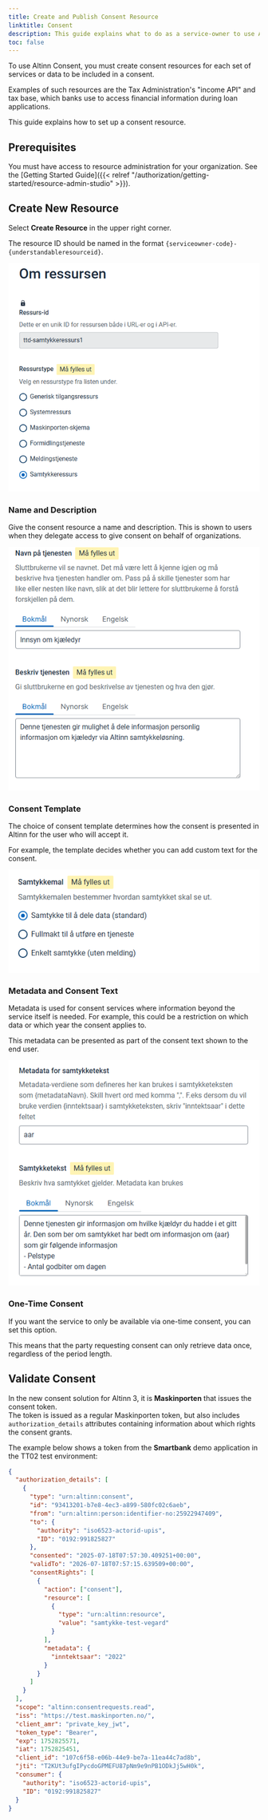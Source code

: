 ```yaml
---
title: Create and Publish Consent Resource
linktitle: Consent
description: This guide explains what to do as a service-owner to use Altinn Consent
toc: false
---
```


To use Altinn Consent, you must create consent resources for each set of services or data to be included in a consent.

Examples of such resources are the Tax Administration's "income API" and tax base, which banks use to access financial information during loan applications.

This guide explains how to set up a consent resource.

## Prerequisites

You must have access to resource administration for your organization. See the [Getting Started Guide]({{< relref "/authorization/getting-started/resource-admin-studio" >}}).

## Create New Resource

Select **Create Resource** in the upper right corner.

The resource ID should be named in the format `{serviceowner-code}-{understandableresourceid}`.

![consentresource](consentresource1.png)

### Name and Description

Give the consent resource a name and description. This is shown to users when they delegate access to give consent on behalf of organizations.

![consentresource](consentresource2.png)

### Consent Template

The choice of consent template determines how the consent is presented in Altinn for the user who will accept it.

For example, the template decides whether you can add custom text for the consent.

![consentresource](consentresource3.png)

### Metadata and Consent Text

Metadata is used for consent services where information beyond the service itself is needed. For example, this could be a restriction on which data or which year the consent applies to.

This metadata can be presented as part of the consent text shown to the end user.

![consentresource](consentresource4.png)

### One-Time Consent

If you want the service to only be available via one-time consent, you can set this option.

This means that the party requesting consent can only retrieve data once, regardless of the period length.

## Validate Consent

In the new consent solution for Altinn 3, it is **Maskinporten** that issues the consent token.  
The token is issued as a regular Maskinporten token, but also includes `authorization_details` attributes containing information about which rights the consent grants.

The example below shows a token from the **Smartbank** demo application in the TT02 test environment:

```json
{
  "authorization_details": [
    {
      "type": "urn:altinn:consent",
      "id": "93413201-b7e8-4ec3-a899-580fc02c6aeb",
      "from": "urn:altinn:person:identifier-no:25922947409",
      "to": {
        "authority": "iso6523-actorid-upis",
        "ID": "0192:991825827"
      },
      "consented": "2025-07-18T07:57:30.409251+00:00",
      "validTo": "2026-07-18T07:57:15.639509+00:00",
      "consentRights": [
        {
          "action": ["consent"],
          "resource": [
            {
              "type": "urn:altinn:resource",
              "value": "samtykke-test-vegard"
            }
          ],
          "metadata": {
            "inntektsaar": "2022"
          }
        }
      ]
    }
  ],
  "scope": "altinn:consentrequests.read",
  "iss": "https://test.maskinporten.no/",
  "client_amr": "private_key_jwt",
  "token_type": "Bearer",
  "exp": 1752825571,
  "iat": 1752825451,
  "client_id": "107c6f58-e06b-44e9-be7a-11ea44c7ad8b",
  "jti": "T2KUt3ufgIPycdoGPMEFU87pNm9e9nPB1ODkJj5wH0k",
  "consumer": {
    "authority": "iso6523-actorid-upis",
    "ID": "0192:991825827"
  }
}
```
